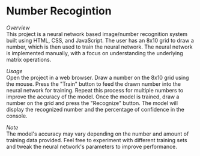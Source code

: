 # Number Recogintion

*Overview*
<br/>This project is a neural network based image/number recognition system built using HTML, CSS, and JavaScript. The user has an 8x10 grid to draw a number, which is then used to train the neural network. The neural network is implemented manually, with a focus on understanding the underlying matrix operations.

*Usage*
<br/>Open the project in a web browser.
Draw a number on the 8x10 grid using the mouse.
Press the "Train" button to feed the drawn number into the neural network for training. Repeat this process for multiple numbers to improve the accuracy of the model.
Once the model is trained, draw a number on the grid and press the "Recognize" button. The model will display the recognized number and the percentage of confidence in the console.

*Note*
<br/>The model's accuracy may vary depending on the number and amount of training data provided. Feel free to experiment with different training sets and tweak the neural network's parameters to improve performance.
